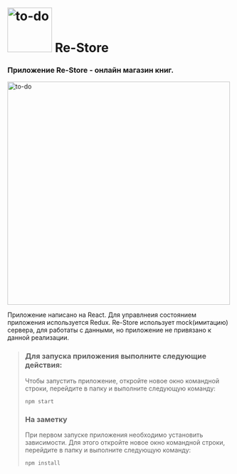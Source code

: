 # <a href="https://github.com/SeniorIgor/To-Do#-to-do"><img src="https://www.searchpng.com/wp-content/uploads/2019/01/Books-Clipart-PNG.png" alt="to-do" width="100" height="auto"/></a> Re-Store
### Приложение Re-Store - онлайн магазин книг.

<img src="https://www.google.com/imgres?imgurl=https%3A%2F%2Fimg.lovepik.com%2Felement%2F40136%2F5396.png_860.png&imgrefurl=https%3A%2F%2Flovepik.com%2Fimage-401365396%2Fexam-supplies-books-piled-up-cartoon-hand-drawn-pattern.html&docid=RKAsDP9Own9UnM&tbnid=JadtG7FCz9w3IM&vet=1&w=860&h=860&itg=1&hl=en&bih=747&biw=1142&ved=2ahUKEwiqh4WUi-HqAhVIr4sKHfTLCrQQxiAoB3oECAEQKA&iact=c&ictx=1#h=860&imgdii=ie1sSw0GcUWY5M&vet=1&w=860" alt="to-do" width="500" height="auto"/>

Приложение написано на React. Для управлнеия состоянием приложения используется Redux.
Re-Store использует mock(имитацию) сервера, для работаты с данными, но приложение не привязано к данной реализации.
  
> ### Для запуска приложения выполните следующие действия:
> Чтобы запустить приложение, откройте новое окно командной строки, перейдите в папку и выполните следующую команду:
> 
> ```
> npm start
> ```  
>  
> ### На заметку
> При первом запуске приложения необходимо установить зависимости. Для этого откройте новое окно командной строки, перейдите в папку и выполните следующую команду:
> ```
> npm install
> ```  
